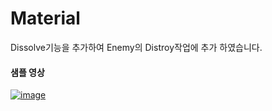 # Material

Dissolve기능을 추가하여 Enemy의 Distroy작업에 추가 하였습니다.

#### 샘플 영상

  [![image](https://github.com/HanYooTae/Unreal-Game-Project1/assets/123162344/99aaed31-7546-4324-b008-5e6e601cfcfd)](https://youtu.be/2jHj6gvXklA)

